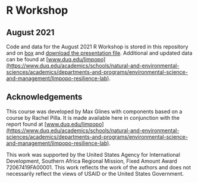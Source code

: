 # R Workshop
## August 2021
Code and data for the August 2021 R Workshop is stored in this repository and on [box](https://duq.box.com/s/a1yop8utknw8oudmhei8mxagl8i5ip5c) and [download the presentation file](https://duq.box.com/s/witrj1bcrcn3gp2uaejqkw3cdq0znei7).  Additional and updated data can be found at [www.duq.edu/limpopo](https://www.duq.edu/academics/schools/natural-and-environmental-sciences/academics/departments-and-programs/environmental-science-and-management/limpopo-resilience-lab).  

## Acknowledgements
This course was developed by Max Glines with components based on a course by Rachel Pilla.  It is made available here in conjunction with the report found at [www.duq.edu/limpopo](https://www.duq.edu/academics/schools/natural-and-environmental-sciences/academics/departments-and-programs/environmental-science-and-management/limpopo-resilience-lab).  

This work was supported by the United States Agency for International Development, Southern Africa Regional Mission, Fixed Amount Award 72067419FA00001. This work reflects the work of the authors and does not necessarily reflect the views of USAID or the United States Government.
